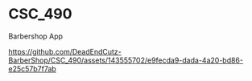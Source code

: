 # CSC_490
Barbershop App


https://github.com/DeadEndCutz-BarberShop/CSC_490/assets/143555702/e9fecda9-dada-4a20-bd86-e25c57b7f7ab

